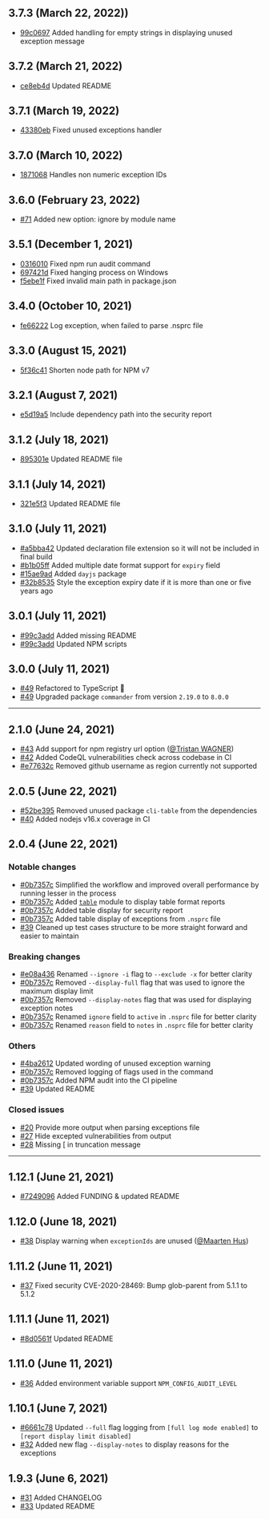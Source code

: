 ## 3.7.3 (March 22, 2022))
- [99c0697](https://github.com/jeemok/better-npm-audit/commit/99c069702ca7f18de641af34eea5c75e4df99b25) Added handling for empty strings in displaying unused exception message

## 3.7.2 (March 21, 2022)
- [ce8eb4d](https://github.com/jeemok/better-npm-audit/commit/ce8eb4d657f3176a092123d641a94da177336c76) Updated README

## 3.7.1 (March 19, 2022)
- [43380eb](https://github.com/jeemok/better-npm-audit/commit/43380eb54f6699ae121617603f8e3aaba1494321) Fixed unused exceptions handler

## 3.7.0 (March 10, 2022)
- [1871068](https://github.com/jeemok/better-npm-audit/commit/1871068fa3433b5fb4b93590540ccafc59dbfb38) Handles non numeric exception IDs

## 3.6.0 (February 23, 2022)

- [#71](https://github.com/jeemok/better-npm-audit/pull/71) Added new option: ignore by module name

## 3.5.1 (December 1, 2021)

- [0316010](https://github.com/jeemok/better-npm-audit/commit/031601052c0d59b585670c7d1e969f2996a43e68) Fixed npm run audit command
- [697421d](https://github.com/jeemok/better-npm-audit/commit/697421d969849fbef6ab4e318ffbaf1222290680) Fixed hanging process on Windows
- [f5ebe1f](https://github.com/jeemok/better-npm-audit/commit/f5ebe1fc459337f82e30c8fbfc87653e048f8f8c) Fixed invalid main path in package.json

## 3.4.0 (October 10, 2021)

- [fe66222](https://github.com/jeemok/better-npm-audit/commit/fe66222e05e0eb08bd7b89f45973c4e82cbe601d) Log exception, when failed to parse .nsprc file

## 3.3.0 (August 15, 2021)

- [5f36c41](https://github.com/jeemok/better-npm-audit/commit/5f36c41f0afbd0bb687394fb9195892f6df62d89) Shorten node path for NPM v7

## 3.2.1 (August 7, 2021)

- [e5d19a5](https://github.com/jeemok/better-npm-audit/commit/e5d19a545cb22021d5676dd8b58856c80fa42308) Include dependency path into the security report

## 3.1.2 (July 18, 2021)

- [895301e](https://github.com/jeemok/better-npm-audit/commit/895301e058172fc8eb001769e3781b5ce710af26) Updated README file

## 3.1.1 (July 14, 2021)

- [321e5f3](https://github.com/jeemok/better-npm-audit/commit/321e5f3981d57b68d14620207ba5e7fa5a75cb8c) Updated README file

## 3.1.0 (July 11, 2021)

- [#a5bba42](https://github.com/jeemok/better-npm-audit/commit/a5bba42bdbfa81d98499717f716707ed638e69c4) Updated declaration file extension so it will not be included in final build
- [#b1b05ff](https://github.com/jeemok/better-npm-audit/commit/b1b05ff2c531c21b5be34bcdfce0478dc324c57f) Added multiple date format support for `expiry` field
- [#15ae9ad](https://github.com/jeemok/better-npm-audit/commit/15ae9ad9307fd0d19b76741f74095c0614b164f7) Added `dayjs` package
- [#32b8535](https://github.com/jeemok/better-npm-audit/commit/32b853576468b0c7f7c0735f8345fad2218498a4) Style the exception expiry date if it is more than one or five years ago

## 3.0.1 (July 11, 2021)

- [#99c3add](https://github.com/jeemok/better-npm-audit/commit/99c3add40a7aeaada805010afbd5b2156a300915) Added missing README
- [#99c3add](https://github.com/jeemok/better-npm-audit/commit/99c3add40a7aeaada805010afbd5b2156a300915) Updated NPM scripts

## 3.0.0 (July 11, 2021)

- [#49](https://github.com/jeemok/better-npm-audit/pull/49) Refactored to TypeScript 🎉
- [#49](https://github.com/jeemok/better-npm-audit/pull/49) Upgraded package `commander` from version `2.19.0` to `8.0.0`

---

## 2.1.0 (June 24, 2021)

- [#43](https://github.com/jeemok/better-npm-audit/pull/43) Add support for npm registry url option ([@Tristan WAGNER](https://github.com/tristanwagner))
- [#42](https://github.com/jeemok/better-npm-audit/pull/42) Added CodeQL vulnerabilities check across codebase in CI
- [#e77632c](https://github.com/jeemok/better-npm-audit/commit/e77632c6434f1ed78031f00bfb3d638800859466) Removed github username as region currently not supported

## 2.0.5 (June 22, 2021)

- [#52be395](https://github.com/jeemok/better-npm-audit/commit/52be39506ab134592190dc4a9e740e5cf8a28c73) Removed unused package `cli-table` from the dependencies
- [#40](https://github.com/jeemok/better-npm-audit/pull/40) Added nodejs v16.x coverage in CI

## 2.0.4 (June 22, 2021)

### Notable changes

- [#0b7357c](https://github.com/jeemok/better-npm-audit/commits/0b7357cbdb604872ef3cd774d98f73874fb5b98f) Simplified the workflow and improved overall performance by running lesser in the process
- [#0b7357c](https://github.com/jeemok/better-npm-audit/commits/0b7357cbdb604872ef3cd774d98f73874fb5b98f) Added [`table`](https://www.npmjs.com/package/table) module to display table format reports
- [#0b7357c](https://github.com/jeemok/better-npm-audit/commits/0b7357cbdb604872ef3cd774d98f73874fb5b98f) Added table display for security report
- [#0b7357c](https://github.com/jeemok/better-npm-audit/commits/0b7357cbdb604872ef3cd774d98f73874fb5b98f) Added table display of exceptions from `.nsprc` file
- [#39](https://github.com/jeemok/better-npm-audit/pull/39) Cleaned up test cases structure to be more straight forward and easier to maintain

### Breaking changes

- [#e08a436](https://github.com/jeemok/better-npm-audit/commit/e08a4365a87473087408486b8a0f38958a5c4cf1) Renamed `--ignore -i` flag to `--exclude -x` for better clarity
- [#0b7357c](https://github.com/jeemok/better-npm-audit/commit/0b7357cbdb604872ef3cd774d98f73874fb5b98f) Removed `--display-full` flag that was used to ignore the maximum display limit
- [#0b7357c](https://github.com/jeemok/better-npm-audit/commit/0b7357cbdb604872ef3cd774d98f73874fb5b98f) Removed `--display-notes` flag that was used for displaying exception notes
- [#0b7357c](https://github.com/jeemok/better-npm-audit/commit/0b7357cbdb604872ef3cd774d98f73874fb5b98f) Renamed `ignore` field to `active` in `.nsprc` file for better clarity
- [#0b7357c](https://github.com/jeemok/better-npm-audit/commit/0b7357cbdb604872ef3cd774d98f73874fb5b98f) Renamed `reason` field to `notes` in `.nsprc` file for better clarity

### Others

- [#4ba2612](https://github.com/jeemok/better-npm-audit/commit/4ba2612567fb19e97d5df40ef6a4b1b5b4a4896f) Updated wording of unused exception warning
- [#0b7357c](https://github.com/jeemok/better-npm-audit/commit/0b7357cbdb604872ef3cd774d98f73874fb5b98f) Removed logging of flags used in the command
- [#0b7357c](https://github.com/jeemok/better-npm-audit/commit/0b7357cbdb604872ef3cd774d98f73874fb5b98f) Added NPM audit into the CI pipeline
- [#39](https://github.com/jeemok/better-npm-audit/pull/39) Updated README

### Closed issues

- [#20](https://github.com/jeemok/better-npm-audit/issues/20) Provide more output when parsing exceptions file
- [#27](https://github.com/jeemok/better-npm-audit/issues/27) Hide excepted vulnerabilities from output
- [#28](https://github.com/jeemok/better-npm-audit/issues/28) Missing [ in truncation message

---

## 1.12.1 (June 21, 2021)

- [#7249096](https://github.com/jeemok/better-npm-audit/commit/724909634fa35e704d6819888fe9ec545deb4ef2) Added FUNDING & updated README

## 1.12.0 (June 18, 2021)

- [#38](https://github.com/jeemok/better-npm-audit/pull/38) Display warning when `exceptionIds` are unused ([@Maarten Hus](https://github.com/MrHus))

## 1.11.2 (June 11, 2021)

- [#37](https://github.com/jeemok/better-npm-audit/pull/37) Fixed security CVE-2020-28469: Bump glob-parent from 5.1.1 to 5.1.2

## 1.11.1 (June 11, 2021)

- [#8d0561f](https://github.com/jeemok/better-npm-audit/commit/8d0561ffa087a4be667e2f08dbfac1b337d2f04c) Updated README

## 1.11.0 (June 11, 2021)

- [#36](https://github.com/jeemok/better-npm-audit/pull/36) Added environment variable support `NPM_CONFIG_AUDIT_LEVEL`

## 1.10.1 (June 7, 2021)

- [#6661c78](https://github.com/jeemok/better-npm-audit/commit/6661c7885dc0df76043db087ec69349689ac610a) Updated `--full` flag logging from `[full log mode enabled]` to `[report display limit disabled]`
- [#32](https://github.com/jeemok/better-npm-audit/issues/32) Added new flag `--display-notes` to display reasons for the exceptions

## 1.9.3 (June 6, 2021)

- [#31](https://github.com/jeemok/better-npm-audit/issues/31) Added CHANGELOG
- [#33](https://github.com/jeemok/better-npm-audit/pull/33) Updated README
